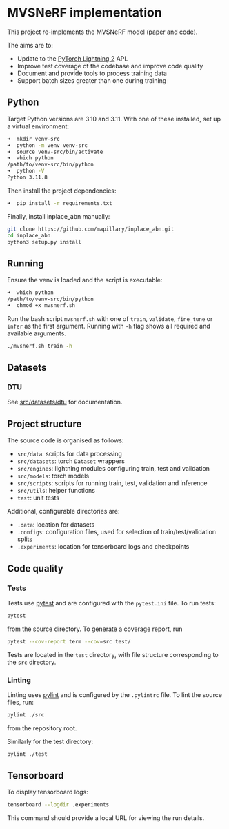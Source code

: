 # MVSNeRF implementation

This project re-implements the MVSNeRF model ([paper](https://arxiv.org/abs/2103.15595) and [code](https://github.com/apchenstu/mvsnerf)).

The aims are to:
* Update to the [PyTorch Lightning 2](https://lightning.ai/docs/pytorch/stable/upgrade/migration_guide.html) API.
* Improve test coverage of the codebase and improve code quality
* Document and provide tools to process training data
* Support batch sizes greater than one during training


## Python

Target  Python versions are 3.10 and 3.11.  With one of these installed, set up a virtual environment:

```bash
➜  mkdir venv-src               
➜  python -m venv venv-src 
➜  source venv-src/bin/activate
➜  which python
/path/to/venv-src/bin/python
➜  python -V
Python 3.11.8
```

Then install the project dependencies:

```bash
➜  pip install -r requirements.txt
```

Finally, install inplace_abn manually:
```bash
git clone https://github.com/mapillary/inplace_abn.git
cd inplace_abn
python3 setup.py install
```


## Running

Ensure the venv is loaded and the script is executable:
```bash
➜  which python
/path/to/venv-src/bin/python
➜  chmod +x mvsnerf.sh
```

Run the bash script `mvsnerf.sh` with one of `train`, `validate`, `fine_tune` or `infer` as the first argument.
Running with `-h` flag shows all required and available arguments.
```bash
./mvsnerf.sh train -h
```

## Datasets

### DTU

See [src/datasets/dtu](src/datasets/dtu) for documentation.


## Project structure

The source code is organised as follows:
* `src/data`: scripts for data processing
* `src/datasets`: torch `Dataset` wrappers
* `src/engines`: lightning modules configuring train, test and validation
* `src/models`: torch models
* `src/scripts`: scripts for running train, test, validation and inference
* `src/utils`: helper functions
* `test`: unit tests

Additional, configurable directories are:
* `.data`: location for datasets
* `.configs`: configuration files, used for selection of train/test/validation splits
* `.experiments`: location for tensorboard logs and checkpoints

## Code quality

### Tests

Tests use [pytest](https://docs.pytest.org/en/8.2.x/) and are configured with the `pytest.ini` file.  To run
tests:
```bash
pytest
```
from the source directory. To generate a coverage report, run
```bash
pytest --cov-report term --cov=src test/
```

Tests are located in the `test` directory, with file structure corresponding to the `src` directory.

### Linting

Linting uses [pylint](https://pypi.org/project/pylint/) and is configured by the `.pylintrc` file.
To lint the source files, run:
```bash
pylint ./src
```
from the repository root.

Similarly for the test directory:
```bash
pylint ./test
```

## Tensorboard

To display tensorboard logs:

```bash
tensorboard --logdir .experiments
```

This command should provide a local URL for viewing the run details.

